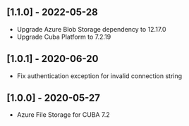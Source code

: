 ## [1.1.0] - 2022-05-28

- Upgrade Azure Blob Storage dependency to 12.17.0
- Upgrade Cuba Platform to 7.2.19

## [1.0.1] - 2020-06-20

- Fix authentication exception for invalid connection string 

## [1.0.0] - 2020-05-27

- Azure File Storage for CUBA 7.2